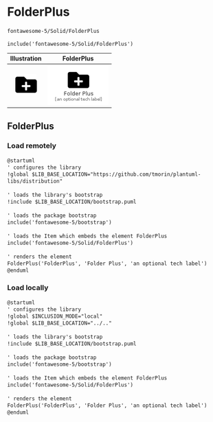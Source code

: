 # FolderPlus


```text
fontawesome-5/Solid/FolderPlus
```

```text
include('fontawesome-5/Solid/FolderPlus')
```



| Illustration | FolderPlus |
| :---: | :---: |
| ![illustration for Illustration](../../fontawesome-5/Solid/FolderPlus.png) | ![illustration for FolderPlus](../../fontawesome-5/Solid/FolderPlus.Local.png) |




## FolderPlus

### Load remotely
```plantuml
@startuml
' configures the library
!global $LIB_BASE_LOCATION="https://github.com/tmorin/plantuml-libs/distribution"

' loads the library's bootstrap
!include $LIB_BASE_LOCATION/bootstrap.puml

' loads the package bootstrap
include('fontawesome-5/bootstrap')

' loads the Item which embeds the element FolderPlus
include('fontawesome-5/Solid/FolderPlus')

' renders the element
FolderPlus('FolderPlus', 'Folder Plus', 'an optional tech label')
@enduml
```

### Load locally
```plantuml
@startuml
' configures the library
!global $INCLUSION_MODE="local"
!global $LIB_BASE_LOCATION="../.."

' loads the library's bootstrap
!include $LIB_BASE_LOCATION/bootstrap.puml

' loads the package bootstrap
include('fontawesome-5/bootstrap')

' loads the Item which embeds the element FolderPlus
include('fontawesome-5/Solid/FolderPlus')

' renders the element
FolderPlus('FolderPlus', 'Folder Plus', 'an optional tech label')
@enduml
```

